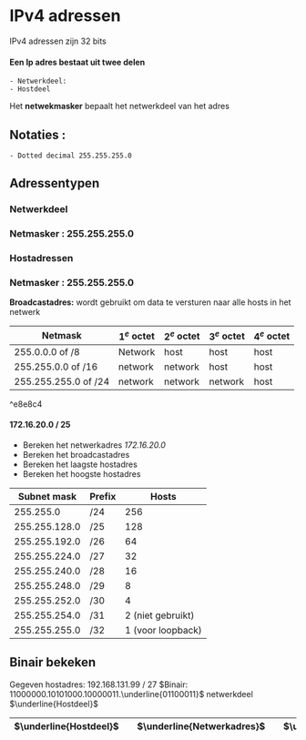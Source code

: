 # IPv4 adressen 
<a>IPv4 adressen zijn 32 bits</a>

####  Een Ip adres bestaat uit twee delen
	- Netwerkdeel:
	- Hostdeel
  Het **netwekmasker** bepaalt het netwerkdeel van het adres 

## Notaties :
	- Dotted decimal 255.255.255.0

## Adressentypen

### Netwerkdeel 
### Netmasker : 255.255.255.0

### Hostadressen
### Netmasker : 255.255.255.0

**Broadcastadres:** wordt gebruikt om data te versturen naar alle hosts in het netwerk

| Netmask              | $1^e$ octet | $2^e$ octet    | $3^{e}$ octet | $4^e$ octet |
| -------------------- | ----------- | ------- | ------------- | ----------- |
| 255.0.0.0 of /8      | Network     | host    | host          | host        |
| 255.255.0.0 of /16   | network     | network | host          | host        |
| 255.255.255.0 of /24 | network     | network | network       | host        |

^e8e8c4

#### 172.16.20.0 / 25
- Bereken het netwerkadres 
  *172.16.20.0*
- Bereken het broadcastadres 
- Bereken  het laagste hostadres
- Bereken het hoogste hostadres

| Subnet mask     | Prefix | Hosts             |
| --------------- | ------ | ----------------- |
| 255.255.0       | /24    | 256               |
| 255.255.128.0 | /25    | 128               |
| 255.255.192.0 | /26    | 64                |
| 255.255.224.0 | /27    | 32                |
| 255.255.240.0 | /28    | 16                |
| 255.255.248.0 | /29    | 8                 |
| 255.255.252.0 | /30    | 4                 |
| 255.255.254.0 | /31    | 2 (niet gebruikt) |
| 255.255.255.0 | /32    | 1 (voor loopback)|

## Binair bekeken 
Gegeven hostadres: 192.168.131.99 / 27
$Binair: 11000000.10101000.10000011.\underline{01100011}$
netwerkdeel $\underline{Hostdeel}$

| $\underline{Hostdeel}$ |     | $\underline{Netwerkadres}$ |     | $\underline{}$ |
| ---------------------- | --- | -------------------------- | --- | ---------------------- |






